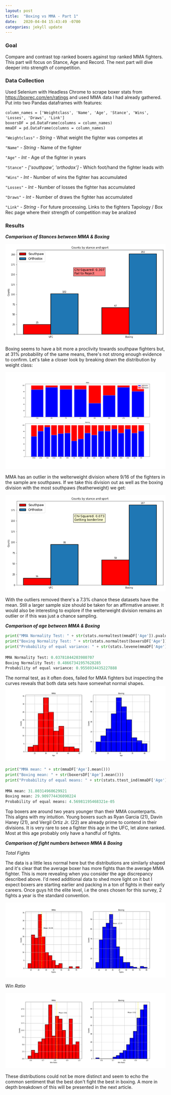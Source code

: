 ```yaml
---
layout: post
title:  "Boxing vs MMA - Part 1"
date:   2020-04-04 15:43:49 -0700
categories: jekyll update
---
```


### Goal

Compare and contrast top ranked boxers against top ranked MMA fighters. This part will focus on Stance, Age and Record. The next part will dive deeper into strength of competition.

### Data Collection

Used Selenium with Headless Chrome to scrape boxer stats from https://boxrec.com/en/ratings and used MMA data I had already gathered. Put into two Pandas dataframes with features:

```
column_names = ['Weightclass', 'Name', 'Age', 'Stance', 'Wins', 'Losses', 'Draws', 'Link']
boxersDF = pd.DataFrame(columns = column_names)
mmaDF = pd.DataFrame(columns = column_names)
```
`"Weightclass"` - *String* - What weight the fighter was competes at

`"Name"` - *String* - Name of the fighter

`"Age"` - *Int* - Age of the fighter in years

`"Stance"` - *['southpaw', 'orthodox']* - Which foot/hand the fighter leads with

`"Wins"` - *Int* - Number of wins the fighter has accumulated

`"Losses"` - *Int* - Number of losses the fighter has accumulated

`"Draws"` - *Int* - Number of draws the fighter has accumulated

`"Link"` - *String* - For future processing. Links to the fighters Tapology / Box Rec page where their strength of competition may be analized

### Results

***Comparison of Stances between MMA & Boxing***

<img src="/assets/img/2020-04-04/bar.png" title='bar'>

Boxing seems to have a bit more a proclivity towards southpaw fighters but, at 31% probability of the same means, there's not strong enough evidence to confirm. Let's take a closer look by breaking down the distribution by weight class:

<img src="/assets/img/2020-04-04/mmavboxing.png" title='mmavboxing'>

MMA has an outlier in the welterweight division where 9/16 of the fighters in the sample are southpaws. If we take this division out as well as the boxing division with the most southpaws (featherweight) we get:

<img src="/assets/img/2020-04-04/bar2.png" title='bar2'>

With the outliers removed there's a 7.3% chance these datasets have the mean. Still a larger sample size should be taken for an affirmative answer. It would also be interesting to explore if the welterweight division remains an outlier or if this was just a chance sampling.

***Comparison of age between MMA & Boxing***

```Python
print("MMA Normality Test: " + str(stats.normaltest(mmaDF['Age']).pvalue))
print("Boxing Normality Test: " + str(stats.normaltest(boxersDF['Age']).pvalue))
print("Probability of equal variance: " + str(stats.levene(mmaDF['Age'], boxersDF['Age']).pvalue))

MMA Normality Test: 0.03781844203980707
Boxing Normality Test: 0.48667341957628285
Probability of equal variance: 0.9556934435227888
```


The normal test, as it often does, failed for MMA fighters but inspecting the curves reveals that both data sets have somewhat normal shapes.
<img src="/assets/img/2020-04-04/age_hist.png" title='age_hist'>

```Python
print("MMA mean: " + str(mmaDF['Age'].mean()))
print("Boxing mean: " + str(boxersDF['Age'].mean()))
print("Probability of equal means: " + str(stats.ttest_ind(mmaDF['Age'], boxersDF['Age']).pvalue))

MMA mean: 31.80314960629921
Boxing mean: 29.909774436090224
Probability of equal means: 4.56981195468321e-05
```

Top boxers are around two years younger than their MMA counterparts. This aligns with my intuition. Young boxers such as Ryan Garcia (21), Davin Haney (21), and Vergil Ortiz Jr. (22) are already prime to contend in their divisions. It is very rare to see a fighter this age in the UFC, let alone ranked. Most at this age probably only have a handful of fights.

***Comparison of fight numbers between MMA & Boxing***

*Total Fights*

The data is a little less normal here but the distributions are similarly shaped and it's clear that the average boxer has more fights than the average MMA fighter. This is more revealing when you consider the age discrepancy described above. I'd need additional data to shed more light on it but I expect boxers are starting earlier and packing in a ton of fights in their early careers. Once guys hit the elite level, i.e the ones chosen for this survey, 2 fights a year is the standard convention.

<img src="/assets/img/2020-04-04/hist2.png" title='hist2'>

*Win Ratio*

<img src="/assets/img/2020-04-04/hist3.png" title='hist3'>

These distributions could not be more distinct and seem to echo the common sentiment that the best don't fight the best in boxing. A more in depth breakdown of this will be presented in the next article.
